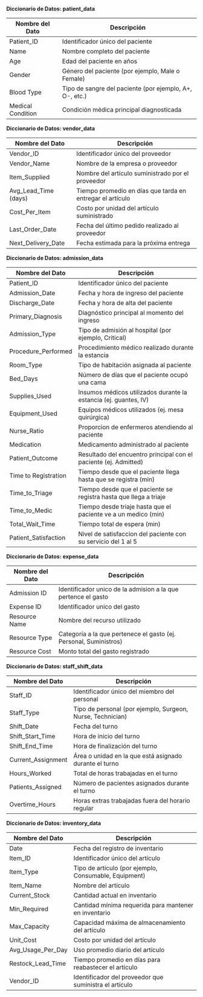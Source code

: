 **Diccionario de Datos: patient_data**

| Nombre del Dato     | Descripción                                                |
|---------------------|------------------------------------------------------------|
| Patient_ID          | Identificador único del paciente                           |
| Name                | Nombre completo del paciente                               |
| Age                 | Edad del paciente en años                                  |
| Gender              | Género del paciente (por ejemplo, Male o Female)           |
| Blood Type          | Tipo de sangre del paciente (por ejemplo, A+, O-, etc.)    |
| Medical Condition   | Condición médica principal diagnosticada                   |

**Diccionario de Datos: vendor_data**

| Nombre del Dato         | Descripción                                                    |
|-------------------------|----------------------------------------------------------------|
| Vendor_ID               | Identificador único del proveedor                              |
| Vendor_Name             | Nombre de la empresa o proveedor                               |
| Item_Supplied           | Nombre del artículo suministrado por el proveedor              |
| Avg_Lead_Time (days)    | Tiempo promedio en días que tarda en entregar el artículo      |
| Cost_Per_Item           | Costo por unidad del artículo suministrado                     |
| Last_Order_Date         | Fecha del último pedido realizado al proveedor                 |
| Next_Delivery_Date      | Fecha estimada para la próxima entrega                         |

**Diccionario de Datos: admission_data**

| Nombre del Dato        | Descripción                                                        |
|------------------------|--------------------------------------------------------------------|
| Patient_ID             | Identificador único del paciente                                   |
| Admission_Date         | Fecha y hora de ingreso del paciente                               |
| Discharge_Date         | Fecha y hora de alta del paciente                                  |
| Primary_Diagnosis      | Diagnóstico principal al momento del ingreso                       |
| Admission_Type         | Tipo de admisión al hospital (por ejemplo, Critical)               |
| Procedure_Performed    | Procedimiento médico realizado durante la estancia                 |
| Room_Type              | Tipo de habitación asignada al paciente                            |
| Bed_Days               | Número de días que el paciente ocupó una cama                      |
| Supplies_Used          | Insumos médicos utilizados durante la estancia (ej. guantes, IV)   |
| Equipment_Used         | Equipos médicos utilizados (ej. mesa quirúrgica)                   |
| Nurse_Ratio            | Proporcion de enfermeros atendiendo al paciente                    |
| Medication             | Medicamento administrado al paciente                               |
| Patient_Outcome        | Resultado del encuentro principal con el paciente (ej. Admitted)   |
| Time to Registration   | Tiempo desde que el paciente llega hasta que se registra (min)     |
| Time_to_Triage         | Tiempo desde que el paciente se registra hasta que llega a triaje  |
| Time_to_Medic          | Tiempo desde triaje hasta que el paciente ve a un medico (min)     |
| Total_Wait_Time        | Tiempo total de espera (min)                                       |
| Patient_Satisfaction   | Nivel de satisfaccion del paciente con su servicio del 1 al 5      |

**Diccionario de Datos: expense_data**

| Nombre del Dato     | Descripción                                                    |
|---------------------|----------------------------------------------------------------|
| Admission ID        | Identificador unico de la admision a la que pertence el gasto  |
| Expense ID          | Identificador unico del gasto                                  |
| Resource Name       | Nombre del recurso utilizado                                   |
| Resource Type       | Categoría a la que pertenece el gasto (ej. Personal, Suministros) |
| Resource Cost       | Monto total del gasto registrado                               |

**Diccionario de Datos: staff_shift_data**

| Nombre del Dato       | Descripción                                                        |
|-----------------------|--------------------------------------------------------------------|
| Staff_ID              | Identificador único del miembro del personal                       |
| Staff_Type            | Tipo de personal (por ejemplo, Surgeon, Nurse, Technician)        |
| Shift_Date            | Fecha del turno                                                     |
| Shift_Start_Time      | Hora de inicio del turno                                           |
| Shift_End_Time        | Hora de finalización del turno                                     |
| Current_Assignment    | Área o unidad en la que está asignado durante el turno             |
| Hours_Worked          | Total de horas trabajadas en el turno                              |
| Patients_Assigned     | Número de pacientes asignados durante el turno                     |
| Overtime_Hours        | Horas extras trabajadas fuera del horario regular                  |

**Diccionario de Datos: inventory_data**

| Nombre del Dato        | Descripción                                                        |
|------------------------|--------------------------------------------------------------------|
| Date                   | Fecha del registro de inventario                                   |
| Item_ID                | Identificador único del artículo                                   |
| Item_Type              | Tipo de artículo (por ejemplo, Consumable, Equipment)             |
| Item_Name              | Nombre del artículo                                                |
| Current_Stock          | Cantidad actual en inventario                                     |
| Min_Required           | Cantidad mínima requerida para mantener en inventario             |
| Max_Capacity           | Capacidad máxima de almacenamiento del artículo                   |
| Unit_Cost              | Costo por unidad del artículo                                      |
| Avg_Usage_Per_Day      | Uso promedio diario del artículo                                  |
| Restock_Lead_Time      | Tiempo promedio en días para reabastecer el artículo              |
| Vendor_ID              | Identificador del proveedor que suministra el artículo            |
